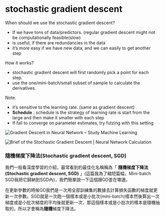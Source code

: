 # stochastic gradient descent

When should we use the stochastic gradient descent?

* If we have tons of data/predictors. (regular gradient descent might not be computationally feasible(slow)
* is useful, if there are redundancies in the data
* it’s more easy if we have new data, and we can easily to get another step

How it works?

* stochastic gradient descent will first randomly pick a point for each step.
* use the one/mini-batch/small subset of sample to calculate the derivatives.

Note.

* it’s sensitive to the learning rate. (same as gradient descent)
* **Schedule** : schedule is the strategy of learning rate is start from the large and then make it smaller with each step
* If fail to converge on parameter estimates, try futzing with this setting

![Gradient Descent in Neural Network – Study Machine Learning](https://studymachinelearning.com/wp-content/uploads/2019/10/sgd-GD.png)

![Brief of the Stochastic Gradient Descent | Neural Network Calculation](https://www.xenonstack.com/hubfs/stochastic-gradient-descent.png)

### **隨機梯度下降法(Stochastic gradient descent, SGD)**

我們一般看深度學習的介紹，最常看到的最佳化名稱稱為「 **隨機梯度下降法(Stochastic gradient descent, SGD)** 」(這篇我為了縮短篇幅，Mini-batch SGD我把它歸納到SGD內)，我們簡單說一下這個跟GD差在哪邊。

在更新參數的時候GD我們是一次用全部訓練集的數據去計算損失函數的梯度就更新一次參數。SGD就是一次跑一個樣本或是小批次(mini-batch)樣本然後算出一次梯度或是小批次梯度的平均後就更新一次，那這個樣本或是小批次的樣本是隨機抽取的，所以才會稱為**隨機**梯度下降法。
